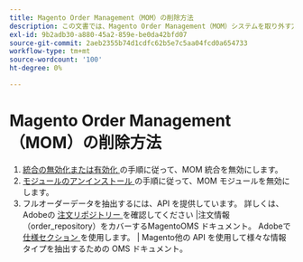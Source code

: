 ```yaml
---
title: Magento Order Management（MOM）の削除方法
description: この文書では、Magento Order Management（MOM）システムを取り外す方法について説明します。
exl-id: 9b2adb30-a880-45a2-859e-be0da42bfd07
source-git-commit: 2aeb2355b74d1cdfc62b5e7c5aa04fcd0a654733
workflow-type: tm+mt
source-wordcount: '100'
ht-degree: 0%

---
```


# Magento Order Management（MOM）の削除方法

1. [ 統合の無効化または有効化 ](/docs/commerce-admin/systems/integrations/mcom.html#disable-or-enable-the-integration) の手順に従って、MOM 統合を無効にします。
1. [ モジュールのアンインストール ](/docs/commerce-operations/installation-guide/tutorials/uninstall-modules.html) の手順に従って、MOM モジュールを無効にします。
1. フルオーダーデータを抽出するには、API を提供しています。 詳しくは、Adobeの [ 注文リポジトリー ](https://commerce-docs.github.io/oms-documentation-archive/specifications/#magento.sales.order_repository) を確認してください |注文情報（order_repository）をカバーするMagentoOMS ドキュメント。 Adobeで [ 仕様セクション ](https://commerce-docs.github.io/oms-documentation-archive/specifications/#services) を使用します。 | Magento他の API を使用して様々な情報タイプを抽出するための OMS ドキュメント。
